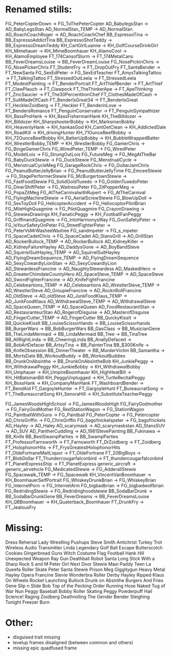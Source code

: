 Renamed stills:
===============

FG_PeterCopterDown → FG_ToThePeterCopter
AD_BabylegsStan → AD_BabyLegsStan
AD_NormalStan_TEMP → AD_NormalStan
AD_RoachCoachRoger → AD_RoachCoachChef
BB_EspressoTina → BB_EspressoAddictTina
BB_EspressoShotTeddy → BB_EspressoDreamTeddy
KH_CartGirlLuanne → KH_GolfCourseDrinkGirl
KH_Mimehauer → KH_MimeBoomhauer
KH_AlamoCool → KH_AlamoEmployee
FT_174CansofSlurm → FT_174MetalCans
BB_FeverDreamsLouise → BB_FeverDreamLouise
FG_NosePickinChris → FG_NosePickerChris
FT_StudentFry → FT_DropOutFry
FT_SantaBender → FT_NewSanta
FG_SexEdPeter → FG_SexEdTeacher
FT_AmysTalkingTattoo → FT_TalkingTattoo
FT_StressedOutLeela → FT_StressedLeela
FT_ModestPainting → FT_BenderPortrait
FT_ArtThiefBender → FT_ArtThief
FT_ClawPlauch → FT_Clawpock
FT_TheThinkerApe → FT_ApeThinking
FT_ZincSaucier → FT_The30PercentIronChef
FT_ClothesMadeOfCash → FT_SuitMadeOfCash
FT_BenderIsGreat34 → FT_BenderIsGreat
FT_HecklerZoidberg → FT_Heckler
FT_BenderinLove → FT_BendersRomance
FT_PenguinConservator → FT_PenguinSympathizer
KH_BassProHank → KH_BassFishermanHank
KH_TheBilldozer → KH_Billdozer
KH_SharpshooterBobby → KH_MarksmanBobby
KH_HeavenlyHank → KH_hankasGod
KH_CantGetClean → KH_AddictedDale
KH_RoadKill → KH_drivingHunter
KH_71OunceBeefBobby → KH_72OunceBeefBobby
KH_BatterUpBobby → KH_BubbleWrappedBatter
KH_WrestlerBobby_TEMP → KH_WrestlerBobby
FG_GamerChris → FG_BingeGamerChris
FG_WiredPeter_TEMP → FG_WiredPeter
FG_ModelLois → FG_StrungOutLois
FG_FutureMeg → FG_MegAtTheBar
FG_BabyDuckStewie → FG_DuckStewie
FG_MenstrualCycle → FG_MenstrualCycleMeg
FG_GarageRockChris → FG_GuitarJamChris
FG_PeanutButterJellyBrian → FG_PeanutButterJellyTime
FG_EmceeStewie → FG_StagePerformerStewie
FG_McBurgertownStewie → FG_FastFoodStewie
FG_SolidGoldTuxedo → FG_GoldenTuxedoPeter
FG_DinerShiftPeter → FG_WaitressPeter
FG_ZitPopperMeg → FG_PopaZitMeg
FG_AtTheCarnivalwithRupert → FG_AtTheCarnival
FG_FlyingMachineStewie → FG_AerialScrewStewie
FG_BlowUpDoll → FG_SexToyDoll
FG_HelicopterAccident → FG_HeliocoptorPilotBrian
FG_MileHighQuagmire → FG_PilotQuagmire
FG_CrayonDrawing → FG_StewiesDrawings
KH_FanaticPeggy → KH_FootballFanPeggy
FG_GriffinandQuagmire → FG_IntoHarmonysWay
FG_GunSafetyPeter → FG_IsYourSafetyOnPeter
FG_StreetFighterPeter → FG_PeterVsMrWasheeWashee
FG_sandmpeter → FG_s_mpeter
FG_SpaceCadetChris → FG_SpaceCadet
AD_StansGrill → AD_GrillStan
AD_RockerBullock_TEMP → AD_RockerBullock
AD_KidneyKiller → AD_KidneyFailureHayley
AD_DaddysGone → AD_BoyBandSteve
AD_SquirrelSuitHayley_TEMP → AD_SquirrelSuitHayley
AD_FlyingDreamSequence_TEMP → AD_FlyingDreamSequence
AD_SexyCowardlyLionStan → AD_SexyCowardlyLion
AD_StewardessFrancine → AD_NaughtyStewardess
AD_MaskedHero → AD_GreaterChimdaleCountyHero
AD_SpaceSteve_TEMP → AD_SpaceSteve
AD_SwordFighterFrancine → AD_KnifeFightFrancine
AD_Celebeartions_TEMP → AD_Celebeartions
AD_WrestlerSteve_TEMP → AD_WrestlerSteve
AD_GroupieFrancine → AD_RocknRollFrancine
AD_OldSteve → AD_oldSteve
AD_JunkFoodKlaus_TEMP → AD_JunkFoodKlaus
AD_WithdrawalSteve_TEMP → AD_WithdrawalSteve
AD_SpaceQueen_TEMP → AD_SpaceQueen
AD_FoodRestaurantStan → AD_RestauranteurStan
AD_RogerofDisguise → AD_MasterofDisguise
AD_FingerCutter_TEMP → AD_FingerCutter
BB_QuickyKissIt → BB_QuickieKissIt
BB_LouiseScissorHands → BB_LouiseScissorhands
BB_BurgerWars → BB_BobBurgerWars
BB_GasClass → BB_MusicianGene
BB_TheLindaMermaid → BB_LindaMermaid
BB_Tree → BB_TinaTree
BB_AllRightLinda → BB_CheeringLinda
BB_AnallyDefaced → BB_BobArtDefacer
BB_ArtsyTina → BB_PainterTina
BB_$300Knife → BB_KnifeObsession
BB_DinnerTheater → BB_MurderVictim
BB_Samantha → BB_MortsDate
BB_WorkoutBuddy → BB_WorkoutBuddies
BB_DrunkOnAbsinthe → BB_DrunkOnAbsintheBob
KH_JunkiePeggy → KH_WithdrawalPeggy
KH_JunkieBobby → KH_WithdrawalBobby
KH_Umphauer → KH_UmpireBoomhauer
KH_HighHeatBill → KH_HitBatsmanBill
KH_PeggyUnplugged → KH_TurtleRecitalPeggy
KH_BossHank → KH_CompanyManHank
FT_WashboardBender → FT_BendAid
FT_GargoyleHunter → FT_GargoyleHunt
FT_BureaucratSong → FT_TheBureaucratSong
KH_SenoraHill → KH_SubstituteTeacherPeggy





FG_JamesWoodsHighSchool → FG_JamesWoodsHigh 
FG_FairyGodmother → FG_FairyGodMother
FG_RedStationWagon → FG_StationWagon
FG_PaintballWithGuns → FG_Paintball
FG_PeterCopter → FG_Petercopter
AD_ChrisGriffin → FG_ChrisGriffin
FG_bagofnickelspeter → FG_bagofnickels
AD_Hayley → AD_Haley
AD_scarymask → AD_scarymaskstan
AD_StansSUV → AD_SUV
AD_PantherCuddling → AD_1981StevePainting
BB_Fukinawa → BB_Knife
BB_BestSwampParties → BB_SwampParties
FT_ProfessorFarnsworth → FT_Farnsworth
FT_DrZoidberg → FT_Zoidberg
FT_HolophonorHits → FT_FrysGreatestHolophonorHits
FT_OldeFortraneMaltLiquor → FT_OldeFortrane
FT_20BigBoys → FT_BlobDollar
FT_Thundercougarfalconbird → FT_thundercougarfalconbird
FT_PlanetExpressShip → FT_PlanetExpress
generic_aircraft → generic_airvehicle
FG_MedicatedStewie → FG_AdderallStewie
FG_Spacewalk_TEMP → FG_Spacewalk
KH_VincentVanBoomhauer → KH_BoomhauerSelfPortrait
FG_WhiskeyDrunkBrian → FG_WhiskeyBrian
FG_InternetPorn → FG_InternetArm
FG_bigbadbrian → FG_bigbadwolfbrian
FG_RedridingStewie → FG_Redridinghoodstewie
BB_SodaBarDrunk → BB_SodaBarDrunkGene
BB_FeverDreams → BB_FeverDreamsLouise
KH_QBBoomhauer → KH_Quaterback_Boomhauer
FT_DrunkFry → FT_JealousFry



Missing:
========

Dress Rehersal
Lady Wrestling
Pushups
Steve Smith
Antichrist
Turkey Trot
Wireless Audio Transmitter
Linda Legendary
Golf Ball Escape
Butterscotch Cookies
Gingerbread Guns
Witch Costume
Flag Football
Hank Hill
Unexpected Weapon
Ray Gun
Deathball
Robot Santa
Long Stick With a Sharp Rock
S and M Peter
Girl Next Door Stewie
Maxi Paddy
Teen La Queefa
Roller Skate Peter
Santa Stewie
Prison Meg
Giggitygun
Heavy Metal Hayley
Opera Francine
Stevie Wonderbra
Roller Derby Hayley
Ripped
Klaus On Wheels
Rocket Launching Bullock
Drunk on Absinthe
Burgers And Fries Gene
Slip n Slide Bob
Top of the Pecking Order
Running Hose
Naked Tug of War
Nun Peggy
Baseball Bobby
Roller Skating Peggy
Powderpuff
Hail Science!
Raging Zoidberg
Deathrolling
The Gender Bender
Sleighing Tonight
Freezer Burn


Other:
======

 * disguised trait missing
 * levelup frames disaligned (between common and others)
 * missing epic quadfused frame

